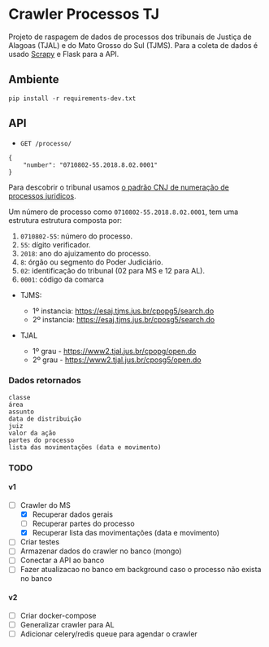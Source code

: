 # Crawler Processos TJ

Projeto de raspagem de dados de processos dos tribunais de Justiça de Alagoas (TJAL) e do Mato Grosso do Sul (TJMS).
Para a coleta de dados é usado [Scrapy](https://docs.scrapy.org/en/latest/) e Flask para a API. 


## Ambiente 

```
pip install -r requirements-dev.txt
```

## API

- `GET /processo/`

```
{
    "number": "0710802-55.2018.8.02.0001"
}
```

Para descobrir o tribunal usamos [o padrão CNJ de numeração de processos juridicos](https://www.cnj.jus.br/programas-e-acoes/numeracao-unica/). 

Um número de processo como `0710802-55.2018.8.02.0001`, tem uma estrutura estrutura composta por:
   1. `0710802-55`: número do processo.
   2. `55`: dígito verificador.
   3. `2018`: ano do ajuizamento do processo. 
   4. `8`: órgão ou segmento do Poder Judiciário.
   5. `02`: identificação do tribunal (02 para MS e 12 para AL).
   6. `0001`: código da comarca


- TJMS: 
  - 1º instancia: https://esaj.tjms.jus.br/cpopg5/search.do
  - 2º instancia: https://esaj.tjms.jus.br/cposg5/search.do

- TJAL 
  - 1º grau - https://www2.tjal.jus.br/cpopg/open.do    
  - 2º grau - https://www2.tjal.jus.br/cposg5/open.do


### Dados retornados

```
classe
área
assunto
data de distribuição
juiz
valor da ação
partes do processo
lista das movimentações (data e movimento)
```

### TODO

#### v1

- [ ] Crawler do MS
  - [x] Recuperar dados gerais
  - [ ] Recuperar partes do processo
  - [x] Recuperar lista das movimentações (data e movimento)
- [ ] Criar testes
- [ ] Armazenar dados do crawler no banco (mongo)
- [ ] Conectar a API ao banco
- [ ] Fazer atualizacao no banco em background caso o processo não exista no banco

#### v2

- [ ] Criar docker-compose
- [ ] Generalizar crawler para AL
- [ ] Adicionar celery/redis queue para agendar o crawler
